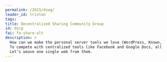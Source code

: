 ```yaml
---
permalink: /2015/dswg/
leader_id: tristan
tags:
title: Decentralized Sharing Community Group
id: dscg
fai: fa-share-alt
description: >
  How can we make the personal server tools we love (WordPress, Known, ownCloud, Cozy, etc.) interoperable?
  To compete with centralized tools like Facebook and Google Docs, all decentralized projects should work together!
  Let's weave one single web from them.
---
```

